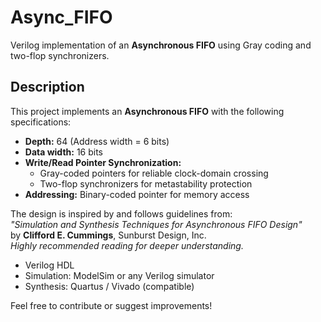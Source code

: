 # Async_FIFO

Verilog implementation of an **Asynchronous FIFO** using Gray coding and two-flop synchronizers.



## Description

This project implements an **Asynchronous FIFO** with the following specifications:

- **Depth:** 64 (Address width = 6 bits)
- **Data width:** 16 bits
- **Write/Read Pointer Synchronization:**  
  - Gray-coded pointers for reliable clock-domain crossing  
  - Two-flop synchronizers for metastability protection
- **Addressing:** Binary-coded pointer for memory access

The design is inspired by and follows guidelines from:  
*"Simulation and Synthesis Techniques for Asynchronous FIFO Design"*  
by **Clifford E. Cummings**, Sunburst Design, Inc.  
*Highly recommended reading for deeper understanding.*

- Verilog HDL
- Simulation: ModelSim or any Verilog simulator
- Synthesis: Quartus / Vivado (compatible)



Feel free to contribute or suggest improvements!
